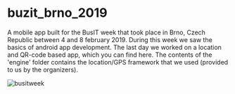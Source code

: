 # buzit_brno_2019

A mobile app built for the BusIT week that took place in Brno, Czech Republic between 4 and 8 february 2019. During this week we saw the basics of android app development. The last day we worked on a location and QR-code based app, which you can find here. The contents of the 'engine' folder contains the location/GPS framework that we used (provided to us by the organizers).

![busitweek](https://www.jellepelgrims.com/uploads/busitweek.gif)
